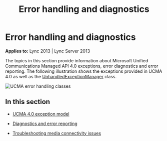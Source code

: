 ﻿---
title: Error handling and diagnostics
TOCTitle: Error handling and diagnostics
ms:assetid: 8326a462-1d0d-4f71-af5e-d8d24b579a8a
ms:mtpsurl: https://msdn.microsoft.com/library/Dn466062(v=office.15)
ms:contentKeyID: 57103054
ms.date: 07/25/2014
mtps_version: v=office.15
---

# Error handling and diagnostics


**Applies to:** Lync 2013 | Lync Server 2013

The topics in this section provide information about Microsoft Unified Communications Managed API 4.0 exceptions, error diagnostics and error reporting. The following illustration shows the exceptions provided in UCMA 4.0 as well as the [UnhandledExceptionManager](https://msdn.microsoft.com/library/hh348981\(v=office.15\)) class.

![UCMA error handling classes](images/Dn466062.UCMA-ErrorHandling(Office.15).jpg "UCMA error handling classes")

## In this section

  - [UCMA 4.0 exception model](ucma-4-0-exception-model.md)

  - [Diagnostics and error reporting](diagnostics-and-error-reporting.md)

  - [Troubleshooting media connectivity issues](troubleshooting-media-connectivity-issues.md)

